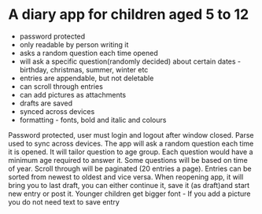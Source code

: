 # A diary app for children aged 5 to 12

* password protected
* only readable by person writing it
* asks a random question each time opened
* will ask a specific question(randomly decided) about certain dates - birthday, christmas, summer, winter etc
* entries are appendable, but not deletable
* can scroll through entries
* can add pictures as attachments
* drafts are saved
* synced across devices
* formatting - fonts, bold and italic and colours



Password protected, user must login and  logout after window closed.
Parse used to sync across devices.
The app will ask a random question each time it is opened.  It will tailor question to age group.
Each question would have a minimum age required to answer it.
Some questions will be based on time of year.
Scroll through will be paginated (20 entries a page).
Entries can be sorted from newest to oldest and vice versa.
When reopening app, it will bring you to last draft, you can either continue it, save it (as draft)and start new entry or post it.
Younger children get bigger font -
If you add a picture you do not need text to save entry
